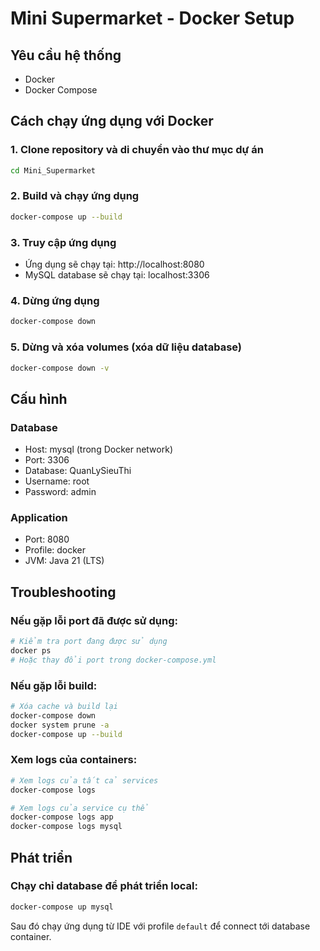# Mini Supermarket - Docker Setup

## Yêu cầu hệ thống
- Docker
- Docker Compose

## Cách chạy ứng dụng với Docker

### 1. Clone repository và di chuyển vào thư mục dự án
```bash
cd Mini_Supermarket
```

### 2. Build và chạy ứng dụng
```bash
docker-compose up --build
```

### 3. Truy cập ứng dụng
- Ứng dụng sẽ chạy tại: http://localhost:8080
- MySQL database sẽ chạy tại: localhost:3306

### 4. Dừng ứng dụng
```bash
docker-compose down
```

### 5. Dừng và xóa volumes (xóa dữ liệu database)
```bash
docker-compose down -v
```

## Cấu hình

### Database
- Host: mysql (trong Docker network)
- Port: 3306
- Database: QuanLySieuThi
- Username: root
- Password: admin

### Application
- Port: 8080
- Profile: docker
- JVM: Java 21 (LTS)

## Troubleshooting

### Nếu gặp lỗi port đã được sử dụng:
```bash
# Kiểm tra port đang được sử dụng
docker ps
# Hoặc thay đổi port trong docker-compose.yml
```

### Nếu gặp lỗi build:
```bash
# Xóa cache và build lại
docker-compose down
docker system prune -a
docker-compose up --build
```

### Xem logs của containers:
```bash
# Xem logs của tất cả services
docker-compose logs

# Xem logs của service cụ thể
docker-compose logs app
docker-compose logs mysql
```

## Phát triển

### Chạy chỉ database để phát triển local:
```bash
docker-compose up mysql
```

Sau đó chạy ứng dụng từ IDE với profile `default` để connect tới database container. 